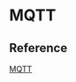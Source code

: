 # MQTT

##  Reference

[MQTT](https://woowabros.github.io/experience/2017/08/11/ost_mqtt_broker.html)